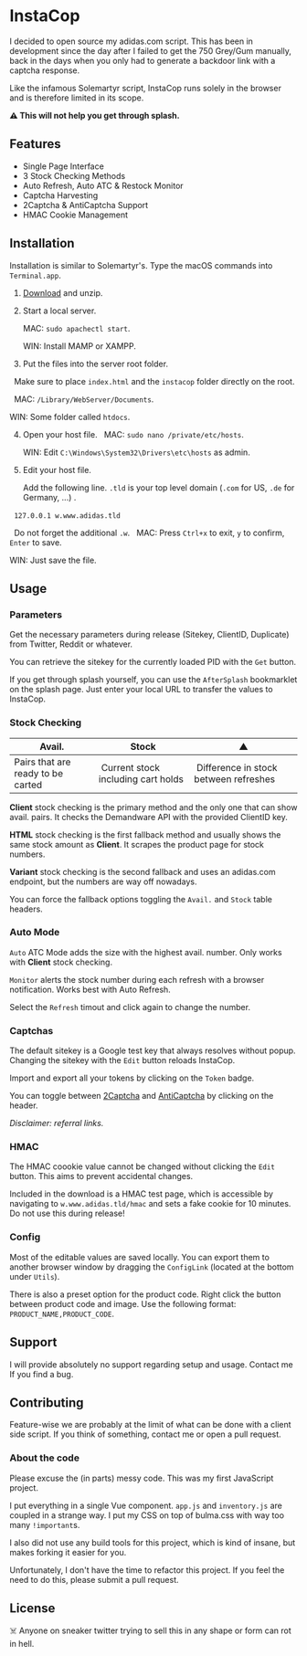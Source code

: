 # InstaCop

I decided to open source my adidas.com script. This has been in development since the day after I failed to get the 750 Grey/Gum manually, back in the days when you only had to generate a backdoor link with a captcha response.

Like the infamous Solemartyr script, InstaCop runs solely in the browser and is therefore limited in its scope.

**⚠️ This will not help you get through splash.**

## Features

- Single Page Interface
- 3 Stock Checking Methods
- Auto Refresh, Auto ATC & Restock Monitor
- Captcha Harvesting
- 2Captcha & AntiCaptcha Support
- HMAC Cookie Management

## Installation

Installation is similar to Solemartyr's. Type the macOS commands into `Terminal.app`.

1. [Download](https://github.com/instacop.zip) and unzip.
   
2. Start a local server.
   
   MAC: `sudo apachectl start`.
   
   WIN: Install MAMP or XAMPP.
   
3. Put the files into the server root folder.
   
   Make sure to place `index.html` and the `instacop` folder directly on the root.
   
   MAC: `/Library/WebServer/Documents`.
   
   WIN: Some folder called `htdocs`.
   
4. Open your host file.
   
   MAC: `sudo nano /private/etc/hosts`.
   
   WIN: Edit `C:\Windows\System32\Drivers\etc\hosts` as admin.
   
5. Edit your host file.
   
   Add the following line. `.tld` is your top level domain (`.com` for US, `.de` for Germany, ...) .
   
   `127.0.0.1 w.www.adidas.tld`
   
   Do not forget the additional `.w`.
   
   MAC: Press `Ctrl+x` to exit, `y` to confirm, `Enter` to save.
   
   WIN: Just save the file.
   
## Usage

### Parameters

Get the necessary parameters during release (Sitekey, ClientID, Duplicate) from Twitter, Reddit or whatever.

You can retrieve the sitekey for the currently loaded PID with the `Get` button.

If you get through splash yourself, you can use the `AfterSplash` bookmarklet on the splash page. Just enter your local URL to transfer the values to InstaCop.

### Stock Checking

Avail. | Stock | ▲
--- | --- | ---
Pairs that are ready to be carted | Current stock including cart holds | Difference in stock between refreshes

**Client** stock checking is the primary method and the only one that can show avail. pairs. It checks the Demandware API with the provided ClientID key.

**HTML** stock checking is the first fallback method and usually shows the same stock amount as **Client**. It scrapes the product page for stock numbers.

**Variant** stock checking is the second fallback and uses an adidas.com endpoint, but the numbers are way off nowadays.

You can force the fallback options toggling the `Avail.` and `Stock` table headers.

### Auto Mode

`Auto` ATC Mode adds the size with the highest avail. number. Only works with **Client** stock checking.

`Monitor` alerts the stock number during each refresh with a browser notification. Works best with Auto Refresh.

Select the `Refresh` timout and click again to change the number.

### Captchas

The default sitekey is a Google test key that always resolves without popup. Changing the sitekey with the `Edit` button reloads InstaCop.

Import and export all your tokens by clicking on the `Token` badge.

You can toggle between [2Captcha](https://2captcha.com?from=3920048) and [AntiCaptcha](http://getcaptchasolution.com/bu8krdp7o3) by clicking on the header.

*Disclaimer: referral links.*

### HMAC

The HMAC coookie value cannot be changed without clicking the `Edit` button. This aims to prevent accidental changes.

Included in the download is a HMAC test page, which is accessible by navigating to `w.www.adidas.tld/hmac` and sets a fake cookie for 10 minutes. Do not use this during release!

### Config

Most of the editable values are saved locally. You can export them to another browser window by dragging the `ConfigLink` (located at the bottom under `Utils`).

There is also a preset option for the product code. Right click the button between product code and image. Use the following format: `PRODUCT_NAME,PRODUCT_CODE`.

## Support

I will provide absolutely no support regarding setup and usage. Contact me If you find a bug.

## Contributing

Feature-wise we are probably at the limit of what can be done with a client side script. If you think of something, contact me or open a pull request.

### About the code

Please excuse the (in parts) messy code. This was my first JavaScript project.

I put everything in a single Vue component. `app.js` and `inventory.js` are coupled in a strange way. I put my CSS on top of bulma.css with way too many `!important`s.

I also did not use any build tools for this project, which is kind of insane, but makes forking it easier for you.

Unfortunately, I don't have the time to refactor this project. If you feel the need to do this, please submit a pull request.

## License

☠️ Anyone on sneaker twitter trying to sell this in any shape or form can rot in hell.
